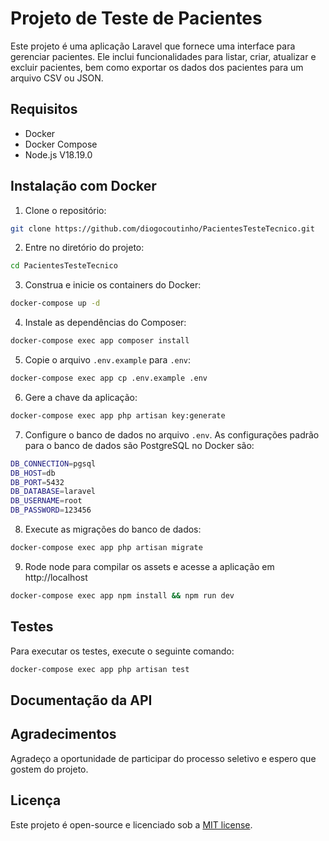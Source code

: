 # Projeto de Teste de Pacientes

Este projeto é uma aplicação Laravel que fornece uma interface para gerenciar pacientes. Ele inclui funcionalidades para listar, criar, atualizar e excluir pacientes, bem como exportar os dados dos pacientes para um arquivo CSV ou JSON.

## Requisitos

- Docker
- Docker Compose
- Node.js V18.19.0

## Instalação com Docker

1. Clone o repositório:

```bash
git clone https://github.com/diogocoutinho/PacientesTesteTecnico.git
```

2. Entre no diretório do projeto:

```bash
cd PacientesTesteTecnico
```

3. Construa e inicie os containers do Docker:

```bash
docker-compose up -d
```

4. Instale as dependências do Composer:

```bash
docker-compose exec app composer install
```

5. Copie o arquivo `.env.example` para `.env`:

```bash
docker-compose exec app cp .env.example .env
```

6. Gere a chave da aplicação:

```bash
docker-compose exec app php artisan key:generate
```

7. Configure o banco de dados no arquivo `.env`. As configurações padrão para o banco de dados são PostgreSQL no Docker são:

```bash
DB_CONNECTION=pgsql
DB_HOST=db
DB_PORT=5432
DB_DATABASE=laravel
DB_USERNAME=root
DB_PASSWORD=123456
```

8. Execute as migrações do banco de dados:

```bash
docker-compose exec app php artisan migrate
```

9. Rode node para compilar os assets e acesse a aplicação em http://localhost

```bash
docker-compose exec app npm install && npm run dev
```

## Testes

Para executar os testes, execute o seguinte comando:

```bash
docker-compose exec app php artisan test
```

## Documentação da API



## Agradecimentos

Agradeço a oportunidade de participar do processo seletivo e espero que gostem do projeto.

## Licença

Este projeto é open-source e licenciado sob a [MIT license](https://opensource.org/licenses/MIT).




